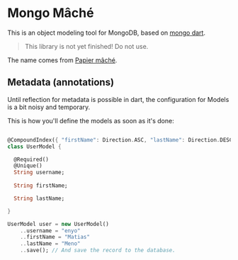 # Mongo Mâché

This is an object modeling tool for MongoDB, based on [mongo dart](https://github.com/vadimtsushko/mongo_dart).

> This library is not yet finished! Do not use.

The name comes from [Papier mâché](http://en.wikipedia.org/wiki/Papier-m%C3%A2ch%C3%A9).

## Metadata (annotations)

Until reflection for metadata is possible in dart, the configuration for Models
is a bit noisy and temporary.

This is how you'll define the models as soon as it's done:


```dart

@CompoundIndex({ "firstName": Direction.ASC, "lastName": Direction.DESC });
class UserModel {

  @Required()
  @Unique()
  String username;
  
  String firstName;

  String lastName;

}

UserModel user = new UserModel()
	..username = "enyo"
	..firstName = "Matias"
	..lastName = "Meno"
	..save(); // And save the record to the database.
 
``` 